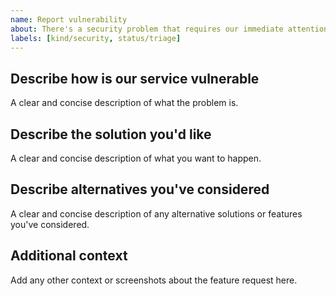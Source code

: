 ```yaml
---
name: Report vulnerability
about: There's a security problem that requires our immediate attention
labels: [kind/security, status/triage]
---
```


## Describe how is our service vulnerable

A clear and concise description of what the problem is.

## Describe the solution you'd like

A clear and concise description of what you want to happen.

## Describe alternatives you've considered

A clear and concise description of any alternative solutions or features you've considered.

## Additional context

Add any other context or screenshots about the feature request here.
